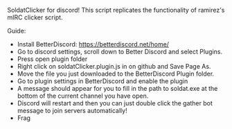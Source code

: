 SoldatClicker for discord!  This script replicates the functionality of ramirez's mIRC clicker script.

Guide:
- Install BetterDiscord: https://betterdiscord.net/home/
- Go to discord settings, scroll down to Better Discord and select Plugins.
- Press open plugin folder
- Right click on soldatClicker.plugin.js in on github and Save Page As.
- Move the file you just downloaded to the BetterDiscord Plugin folder.
- Go to plugin settings in BetterDiscord and enable the plugin
- A message should appear for you to fill in the path to soldat.exe at the bottom of the current channel you have open.
- Discord will restart and then you can just double click the gather bot message to join servers automatically!
- Frag